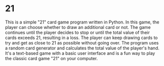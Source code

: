 # 21
This is a simple "21" card game program written in Python. In this game, the player can choose whether to draw an additional card or not. The game continues until the player decides to stop or until the total value of their cards exceeds 21, resulting in a loss. The player can keep drawing cards to try and get as close to 21 as possible without going over. The program uses a random card generator and calculates the total value of the player's hand. It's a text-based game with a basic user interface and is a fun way to play the classic card game "21" on your computer.
